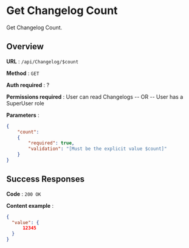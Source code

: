 # Get Changelog Count

Get Changelog Count.

## Overview

**URL** : `/api/Changelog/$count`

**Method** : `GET`

**Auth required** : ?

**Permissions required** : User can read Changelogs  -- OR -- User has a SuperUser role

**Parameters** :

```json
{
    "count":
    {
        "required": true,
        "validation": "[Must be the explicit value $count]"
    }
}
```

## Success Responses

**Code** : `200 OK`

**Content example** :

```json
{
  "value": {
      12345
  }
}
```
